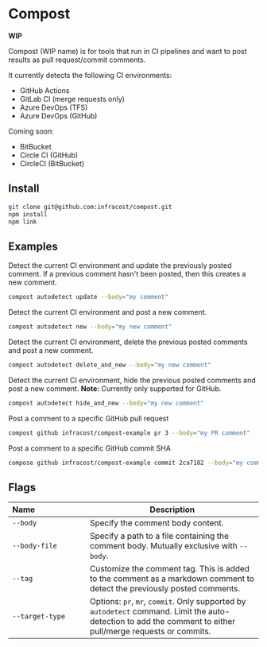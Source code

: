 # Compost

**WIP**

Compost (WIP name) is for tools that run in CI pipelines and want to post results as pull request/commit comments.

It currently detects the following CI environments:
* GitHub Actions
* GitLab CI (merge requests only)
* Azure DevOps (TFS)
* Azure DevOps (GitHub)

Coming soon:
* BitBucket
* Circle CI (GitHub)
* CircleCI (BitBucket)

## Install

```sh
git clone git@github.com:infracost/compost.git
npm install
npm link
```

## Examples

Detect the current CI environment and update the previously posted comment. If a previous comment hasn't been posted, then this creates a new comment.

```sh
compost autodetect update --body="my comment"
```

Detect the current CI environment and post a new comment.

```sh
compost autodetect new --body="my new comment"
```

Detect the current CI environment, delete the previous posted comments and post a new comment.

```sh
compost autodetect delete_and_new --body="my new comment"
```

Detect the current CI environment, hide the previous posted comments and post a new comment.
**Note:** Currently only supported for GitHub.

```sh
compost autodetect hide_and_new --body="my new comment"
```

Post a comment to a specific GitHub pull request

```sh
compost github infracost/compost-example pr 3 --body="my PR comment"
```

Post a comment to a specific GitHub commit SHA

```sh
compose github infracost/compost-example commit 2ca7182 --body="my commit comment"
```

## Flags

| Name&nbsp;&nbsp;&nbsp;&nbsp;&nbsp;&nbsp;&nbsp;&nbsp;&nbsp;&nbsp;&nbsp;&nbsp;&nbsp;&nbsp;&nbsp;&nbsp;&nbsp;&nbsp;&nbsp;&nbsp;&nbsp;&nbsp; | Description |
|-|-|
| `--body` | Specify the comment body content.
| `--body-file` | Specify a path to a file containing the comment body. Mutually exclusive with `--body`.
| `--tag` | Customize the comment tag. This is added to the comment as a markdown comment to detect the previously posted comments. |
| `--target-type` | Options: `pr`, `mr`, `commit`. Only supported by `autodetect` command. Limit the auto-detection to add the comment to either pull/merge requests or commits. |




